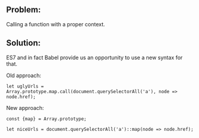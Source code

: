 ## Problem:
Calling a function with a proper context.

## Solution:
ES7 and in fact Babel provide us an opportunity to use a new syntax for that.

Old approach:
```      
let uglyUrls = Array.prototype.map.call(document.querySelectorAll('a'), node => node.href);
```

New approach:
```
const {map} = Array.prototype;

let niceUrls = document.querySelectorAll('a')::map(node => node.href);
```
